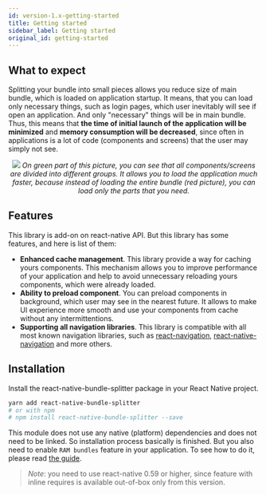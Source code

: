 ```yaml
---
id: version-1.x-getting-started
title: Getting started
sidebar_label: Getting started
original_id: getting-started
---
```

## What to expect

Splitting your bundle into small pieces allows you reduce size of main bundle, which is loaded on application startup. It means, that you can load only necessary things, such as login pages, which user inevitably will see if open an application. And only "necessary" things will be in main bundle. Thus, this means that **the time of initial launch of the application will be minimized** and **memory consumption will be decreased**, since often in applications is a lot of code (components and screens) that the user may simply not see.

<p style="text-align:center">
 <img src="./assets/bundle-splitting.png"></img>
 <i>On green part of this picture, you can see that all components/screens are divided into different groups. It allows you to load the application much faster, because instead of loading the entire bundle (red picture), you can load only the parts that you need.</i>
</p>

## Features
This library is add-on on react-native API. But this library has some features, and here is list of them:
- **Enhanced cache management**. This library provide a way for caching yours components. This mechanism allows you to improve performance of your application and help to avoid unnecessary reloading yours components, which were already loaded.
- **Ability to preload component**. You can preload components in background, which user may see in the nearest future. It allows to make UI experience more smooth and use your components from cache without any intermittentions.
- **Supporting all navigation libraries**. This library is compatible with all most known navigation libraries, such as [react-navigation](https://reactnavigation.org/), [react-native-navigation](https://wix.github.io/react-native-navigation/#/) and more others.

## Installation

Install the react-native-bundle-splitter package in your React Native project.

```bash
yarn add react-native-bundle-splitter
# or with npm
# npm install react-native-bundle-splitter --save
```

This module does not use any native (platform) dependencies and does not need to be linked. So installation process basically is finished. But you also need to enable `RAM bundles` feature in your application. To see how to do it, please read [the guide](docs-fundamentals-enabling-ram-bundle.md).

> *Note*: you need to use react-native 0.59 or higher, since feature with inline requires is available out-of-box only from this version.